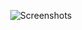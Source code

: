 <p align="center">   
  <img src="https://user-images.githubusercontent.com/81585804/212532974-e9f9be2a-fc78-4474-8281-e541225fa245.png" alt="Screenshots">
</p>
